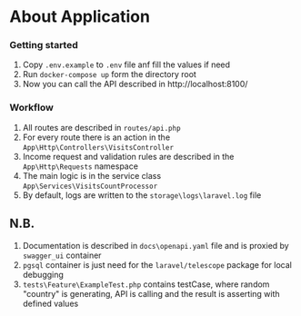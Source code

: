 # About Application

### Getting started
1. Copy `.env.example` to `.env` file anf fill the values if need 
2. Run `docker-compose up` form the directory root
3. Now you can call the API described in http://localhost:8100/


### Workflow
1. All routes are described in `routes/api.php`
2. For every route there is an action in the `App\Http\Controllers\VisitsController`
3. Income request and validation rules are described in the `App\Http\Requests` namespace
4. The main logic is in the service class `App\Services\VisitsCountProcessor`
5. By default, logs are written to the `storage\logs\laravel.log` file

## N.B.
1. Documentation is described in `docs\openapi.yaml` file and is proxied by `swagger_ui` container
2. `pgsql` container is just need for the `laravel/telescope` package for local debugging
3. `tests\Feature\ExampleTest.php` contains testCase, where random "country" is generating, API is calling and the result is asserting with defined values 
